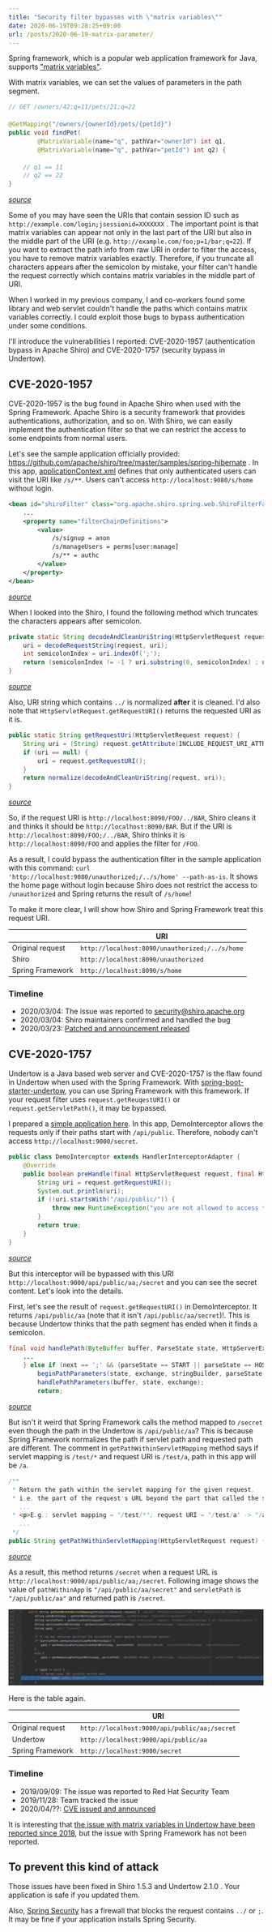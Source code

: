 ```yaml
---
title: "Security filter bypasses with \"matrix variables\""
date: 2020-06-19T09:28:25+09:00
url: /posts/2020-06-19-matrix-parameter/
---
```


Spring framework, which is a popular web application framework for Java, supports ["matrix variables"](https://docs.spring.io/spring/docs/current/spring-framework-reference/web.html#mvc-ann-matrix-variables).

With matrix variables, we can set the values of parameters in the path segment.

```java
// GET /owners/42;q=11/pets/21;q=22

@GetMapping("/owners/{ownerId}/pets/{petId}")
public void findPet(
        @MatrixVariable(name="q", pathVar="ownerId") int q1,
        @MatrixVariable(name="q", pathVar="petId") int q2) {

    // q1 == 11
    // q2 == 22
}
```
*[source](https://docs.spring.io/spring/docs/current/spring-framework-reference/web.html#mvc-ann-matrix-variables)*

Some of you may have seen the URIs that contain session ID such as `http://example.com/login;jsessionid=XXXXXXX` .
The important point is that matrix variables can appear not only in the last part of the URI but also in the middle part of the URI (e.g. `http://example.com/foo;p=1/bar;q=22`).
If you want to extract the path info from raw URI in order to filter the access, you have to remove matrix variables exactly.
Therefore, if you truncate all characters appears after the semicolon by mistake, your filter can't handle the request correctly which contains matrix variables in the middle part of URI.

When I worked in my previous company, I and co-workers found some library and web servlet couldn't handle the paths which contains matrix variables correctly.
I could exploit those bugs to bypass authentication under some conditions.

I'll introduce the vulnerabilities I reported: CVE-2020-1957 (authentication bypass in Apache Shiro) and CVE-2020-1757 (security bypass in Undertow).

## CVE-2020-1957

CVE-2020-1957 is the bug found in Apache Shiro when used with the Spring Framework.
Apache Shiro is a security framework that provides authentications, authorization, and so on.
With Shiro, we can easily implement the authentication filter so that we can restrict the access to some endpoints from normal users.

Let's see the sample application officially provided: <https://github.com/apache/shiro/tree/master/samples/spring-hibernate> .
In this app, [applicationContext.xml](https://github.com/apache/shiro/blob/2e297858be85ffe95b9d2066dd6287643b32b492/samples/spring-hibernate/src/main/webapp/WEB-INF/applicationContext.xml) defines that only authenticated users can visit the URI like `/s/**`. Users can't access `http://localhost:9080/s/home` without login.
```xml
<bean id="shiroFilter" class="org.apache.shiro.spring.web.ShiroFilterFactoryBean">
    ...
    <property name="filterChainDefinitions">
        <value>
            /s/signup = anon
            /s/manageUsers = perms[user:manage]
            /s/** = authc
        </value>
    </property>
</bean>
```
*[source](https://github.com/apache/shiro/blob/2e297858be85ffe95b9d2066dd6287643b32b492/samples/spring-hibernate/src/main/webapp/WEB-INF/applicationContext.xml#L123)*

When I looked into the Shiro, I found the following method which truncates the characters appears after semicolon.

```java
private static String decodeAndCleanUriString(HttpServletRequest request, String uri) {
    uri = decodeRequestString(request, uri);
    int semicolonIndex = uri.indexOf(';');
    return (semicolonIndex != -1 ? uri.substring(0, semicolonIndex) : uri);
}
```
*[source](https://github.com/apache/shiro/blob/fa1686d0a9fc5914e8dfc6eb92d82c6e4f12be41/web/src/main/java/org/apache/shiro/web/util/WebUtils.java#L234)*

Also, URI string which contains `../` is normalized **after** it is cleaned. I'd also note that `HttpServletRequest.getRequestURI()` returns the requested URI as it is.
```java
public static String getRequestUri(HttpServletRequest request) {
    String uri = (String) request.getAttribute(INCLUDE_REQUEST_URI_ATTRIBUTE);
    if (uri == null) {
        uri = request.getRequestURI();
    }
    return normalize(decodeAndCleanUriString(request, uri));
}
```
*[source](https://github.com/apache/shiro/blob/fa1686d0a9fc5914e8dfc6eb92d82c6e4f12be41/web/src/main/java/org/apache/shiro/web/util/WebUtils.java#L141)*

So, if the request URI is `http://localhost:8090/FOO/../BAR`, Shiro cleans it and thinks it should be `http://localhost:8090/BAR`. But if the URI is `http://localhost:8090/FOO;/../BAR`, Shiro thinks it is `http://localhost:8090/FOO` and applies the filter for `/FOO`.

As a result, I could bypass the authentication filter in the sample application with this command: `curl 'http://localhost:9080/unauthorized;/../s/home' --path-as-is`. It shows the home page without login because Shiro does not restrict the access to `/unauthorized` and Spring returns the result of `/s/home`!

To make it more clear, I will show how Shiro and Spring Framework treat this request URI.

||URI|
| ------------- | ------------- |
|Original request|`http://localhost:8090/unauthorized;/../s/home`|
|Shiro|`http://localhost:8090/unauthorized`|
|Spring Framework|`http://localhost:8090/s/home`|

### Timeline

- 2020/03/04: The issue was reported to security@shiro.apache.org
- 2020/03/04: Shiro maintainers confirmed and handled the bug
- 2020/03/23: [Patched and announcement released](https://cve.mitre.org/cgi-bin/cvename.cgi?name=CVE-2020-1957)

## CVE-2020-1757

Undertow is a Java based web server and CVE-2020-1757 is the flaw found in Undertow when used with the Spring Framework.
With [spring-boot-starter-undertow](https://mvnrepository.com/artifact/org.springframework.boot/spring-boot-starter-undertow), you can use Spring Framework with this framework.
If your request filter uses `request.getReuqestURI()` or `request.getServletPath()`, it may be bypassed.

I prepared a [simple application here](https://github.com/tyage/spring-undertow-sample-app).
In this app, DemoInterceptor allows the requests only if their paths start with `/api/public`.
Therefore, nobody can't access `http://localhost:9000/secret`.

```java
public class DemoInterceptor extends HandlerInterceptorAdapter {
    @Override
    public boolean preHandle(final HttpServletRequest request, final HttpServletResponse response, final Object handler) {
        String uri = request.getRequestURI();
        System.out.println(uri);
        if (!uri.startsWith("/api/public/")) {
            throw new RuntimeException("you are not allowed to access this page!");
        }
        return true;
    }
}
```
*[source](https://github.com/tyage/spring-undertow-sample-app/blob/f95747cbdd6b1ab9cd87e8449e1f373c668e33d5/src/main/java/com/example/demo/DemoInterceptor.java)*

But this interceptor will be bypassed with this URI `http://localhost:9000/api/public/aa;/secret` and you can see the secret content.
Let's look into the details.

First, let's see the result of `request.getRequestURI()` in DemoInterceptor.
It returns `/api/public/aa` (note that it isn't `/api/public/aa/secret`)!.
This is because Undertow thinks that the path segment has ended when it finds a semicolon.

```java
final void handlePath(ByteBuffer buffer, ParseState state, HttpServerExchange exchange) throws BadRequestException {
    ...
    } else if (next == ';' && (parseState == START || parseState == HOST_DONE || parseState == IN_PATH)) {
        beginPathParameters(state, exchange, stringBuilder, parseState, canonicalPathStart, urlDecodeRequired);
        handlePathParameters(buffer, state, exchange);
        return;
```
*[source](https://github.com/undertow-io/undertow/blob/ff4c9cf37872cb96070ba6a2fcbbaa6df291e390/core/src/main/java/io/undertow/server/protocol/http/HttpRequestParser.java#L412)*

But isn't it weird that Spring Framework calls the method mapped to `/secret` even though the path in the Undertow is `/api/public/aa`?
This is because Spring Framework normalizes the path if servlet path and requested path are different.
The comment in `getPathWithinServletMapping` method says if servlet mapping is `/test/*` and request URI is `/test/a`, path in this app will be `/a`.

```java
/**
 * Return the path within the servlet mapping for the given request,
 * i.e. the part of the request's URL beyond the part that called the servlet,
   ...
 * <p>E.g.: servlet mapping = "/test/*"; request URI = "/test/a" -> "/a".
   ...
 */
public String getPathWithinServletMapping(HttpServletRequest request) {
```
*[source](https://github.com/spring-projects/spring-framework/blob/4a5063f4c0300d183c8be976dd0c58ce5138032f/spring-web/src/main/java/org/springframework/web/util/UrlPathHelper.java#L207)*

As a result, this method returns `/secret` when a request URL is `http://localhost:9000/api/public/aa;/secret`. 
Following image shows the value of `pathWithinApp` is `"/api/public/aa/secret"` and `servletPath` is `"/api/public/aa"` and returned path is `/secret`.

![](spring-path-normalize.png)

Here is the table again.

||URI|
| ------------- | ------------- |
|Original request|`http://localhost:9000/api/public/aa;/secret`|
|Undertow|`http://localhost:9000/api/public/aa`|
|Spring Framework|`http://localhost:9000/secret`|

### Timeline

- 2019/09/09: The issue was reported to Red Hat Security Team
- 2019/11/28: Team tracked the issue
- 2020/04/??: [CVE issued and announced](https://cve.mitre.org/cgi-bin/cvename.cgi?name=CVE-2020-1757)

It is interesting that [the issue with matrix variables in Undertow have been reported since 2018](https://issues.redhat.com/browse/UNDERTOW-1464), but the issue with Spring Framework has not been reported.

## To prevent this kind of attack

Those issues have been fixed in Shiro 1.5.3 and Undertow 2.1.0 . Your application is safe if you updated them.

Also, [Spring Security](https://spring.io/projects/spring-security) has a firewall that blocks the request contains `../` or `;`.
It may be fine if your application installs Spring Security.